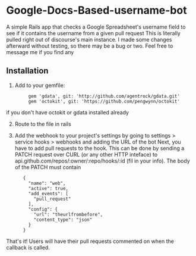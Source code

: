 Google-Docs-Based-username-bot
==============================

A simple Rails app that checks a Google Spreadsheet's username field to see if it contains the username from a given pull request
This is literally pulled right out of discourse's main instance. I made some changes afterward without testing, so there may be a bug or two. Feel free to message me if you find any


Installation
------------
1. Add to your gemfile:

            gem 'gdata', git: 'http://github.com/agentrock/gdata.git'
            gem 'octokit', git: 'https://github.com/pengwynn/octokit'
            
            
if you don't have octokit or gdata installed already

2. Route to the file in rails

3. Add the webhook to your project's settings by going to settings > service hooks > webhooks and adding the URL of the bot
Next, you have to add pull requests to the hook.
This can be done by sending a PATCH request over CURL (or any other HTTP inteface) to api.github.com/repos/:owner/:repo/hooks/:id (fil in your info).
The body of the PATCH must contain

          {
            "name": "web",
            "active": true,
            "add_events": [
              "pull_request"
            ],
            "config": {
              "url": "theurlfrombefore",
              "content_type": "json"
            }
          }

That's it! 
Users will have their pull requests commented on when the callback is called.
